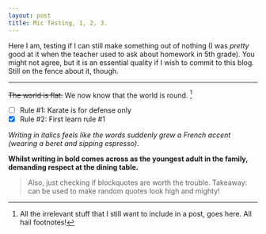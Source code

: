 ```yaml
---
layout: post
title: Mic Testing, 1, 2, 3.
---
```


Here I am, testing if I can still make something out of nothing (I was _pretty_ good at it when the teacher used to ask about homework in 5th grade). You might not agree, but it is an essential quality if I wish to commit to this blog. Still on the fence about it, though.

<hr class="dots">

~~The world is flat.~~ We now know that the world is round. [^1]

- [ ] Rule #1: Karate is for defense only
- [x] Rule #2: First learn rule #1

_Writing in italics feels like the words suddenly grew a French accent (wearing a beret and sipping espresso)._

**Whilst writing in bold comes across as the youngest adult in the family, demanding respect at the dining table.**

> <span class="quote"> Also, just checking if blockquotes are worth the trouble. Takeaway: can be used to make random quotes look high and mighty!</span>

[^1]: All the irrelevant stuff that I still want to include in a post, goes here. All hail footnotes!
